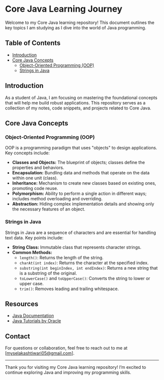 # Core Java Learning Journey

Welcome to my Core Java learning repository! This document outlines the key topics I am studying as I dive into the world of Java programming.

## Table of Contents

- [Introduction](#introduction)
- [Core Java Concepts](#core-java-concepts)
  - [Object-Oriented Programming (OOP)](#object-oriented-programming-oop)
  - [Strings in Java](#strings-in-java)

## Introduction

As a student of Java, I am focusing on mastering the foundational concepts that will help me build robust applications. This repository serves as a collection of my notes, code snippets, and projects related to Core Java.

## Core Java Concepts

### Object-Oriented Programming (OOP)

OOP is a programming paradigm that uses "objects" to design applications. Key concepts include:

- **Classes and Objects:** The blueprint of objects; classes define the properties and behaviors.
- **Encapsulation:** Bundling data and methods that operate on the data within one unit (class).
- **Inheritance:** Mechanism to create new classes based on existing ones, promoting code reuse.
- **Polymorphism:** Ability to perform a single action in different ways; includes method overloading and overriding.
- **Abstraction:** Hiding complex implementation details and showing only the necessary features of an object.

### Strings in Java

Strings in Java are a sequence of characters and are essential for handling text data. Key points include:

- **String Class:** Immutable class that represents character strings.
- **Common Methods:**
  - `length()`: Returns the length of the string.
  - `charAt(int index)`: Returns the character at the specified index.
  - `substring(int beginIndex, int endIndex)`: Returns a new string that is a substring of the original.
  - `toLowerCase()` and `toUpperCase()`: Converts the string to lower or upper case.
  - `trim()`: Removes leading and trailing whitespace.

## Resources

- [Java Documentation](https://docs.oracle.com/javase/8/docs/api/)
- [Java Tutorials by Oracle](https://docs.oracle.com/javase/tutorial/)

## Contact

For questions or collaboration, feel free to reach out to me at [myselakashtiwari05@gmail.com].

---

Thank you for visiting my Core Java learning repository! I’m excited to continue exploring Java and improving my programming skills.
